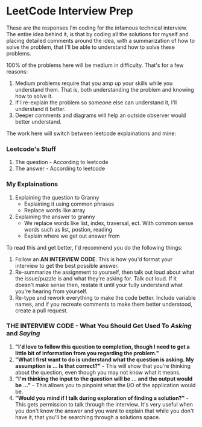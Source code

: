 # LeetCode Interview Prep
These are the responses I'm coding for the infamous technical interview. The entire idea behind it, is that by coding all the solutions for myself and placing detailed comments around the idea, with a summarization of how to solve the problem, that I'll be able to understand how to solve these problems.

100% of the problems here will be medium in difficulty. That's for a few reasons:

1. Medium problems require that you amp up your skills while you understand them. That is, both understanding the problem and knowing how to solve it.
2. If I re-explain the problem so someone else can understand it, I'll understand it better.
3. Deeper comments and diagrams will help an outside observer would better understand.


The work here will switch between leetcode explainations and mine:

### Leetcode's Stuff
1. The question - According to leetcode
2. The answer - According to leetcode

### My Explainations
1. Explaining the question to Granny
   * Explaining it using common phrases
   * Replace words like array
2. Explaining the answer to granny
   * We replace words like list, index, traversal, ect. With common sense words such as list, postion, reading
   * Explain where we get out answer from



To read this and get better, I'd recommend you do the following things:

1. Follow an **AN INTERVIEW CODE**. This is how you'd format your interview to get the best possible answer.
2. Re-summarize the assignment to yourself, then talk out loud about what the issue/puzzle is and what they're asking for. Talk out loud. If it doesn't make sense then, restate it until your fully understand what you're hearing from yourself.
3. Re-type and rework everything to make the code better. Include variable names, and if you recreate comments to make them better understood, create a pull request. 



### **THE INTERVIEW CODE** - What You Should Get Used To *Asking* and *Saying*
1. **"I'd love to follow this question to completion, though I need to get a little bit of information from you regarding the problem."**
2. **"What I first want to do is understand what the question is asking. My assumption is ... Is that correct?"** - This will show that you're thinking about the question, even though you may not know what it means.
3. **"I'm thinking the input to the question will be ... and the output would be ..."** - This allows you to pinpoint what the I/O of the application would be.
3. **"Would you mind if I talk during exploration of finding a solution?"** - This gets permission to talk through the interview. It's very useful when you don't know the answer and you want to explain that while you don't have it, that you'll be searching through a solutions space.